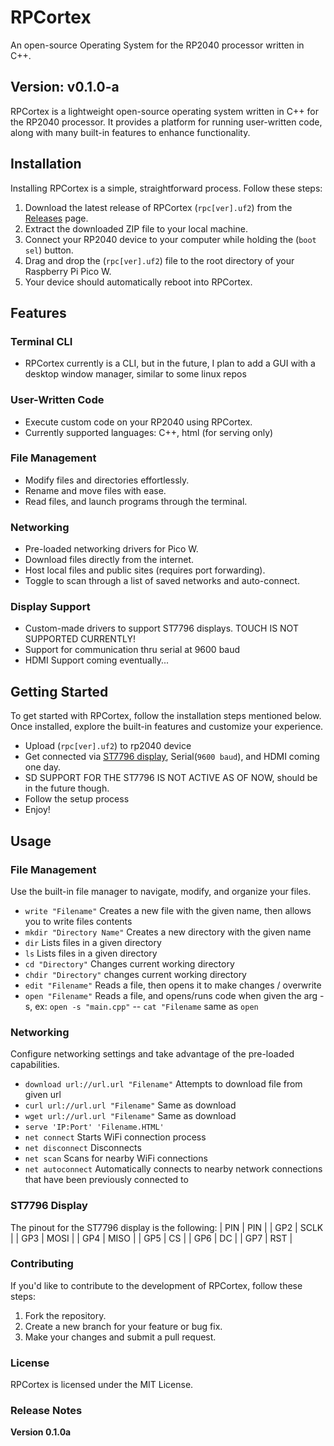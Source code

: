 # RPCortex
An open-source Operating System for the RP2040 processor written in C++.

## Version: v0.1.0-a

RPCortex is a lightweight open-source operating system written in C++ for the RP2040 processor. It provides a platform for running user-written code, along with many built-in features to enhance functionality.

## Installation

Installing RPCortex is a simple, straightforward process. Follow these steps:

1. Download the latest release of RPCortex (`rpc[ver].uf2`) from the [Releases](https://github.com/DaSh1101/RPCortex/releases) page.
2. Extract the downloaded ZIP file to your local machine.
3. Connect your RP2040 device to your computer while holding the (`boot sel`) button.
4. Drag and drop the (`rpc[ver].uf2`) file to the root directory of your Raspberry Pi Pico W.
5. Your device should automatically reboot into RPCortex.

## Features

### Terminal CLI
- RPCortex currently is a CLI, but in the future, I plan to add a GUI with a desktop window manager, similar to some linux repos
 
### User-Written Code
- Execute custom code on your RP2040 using RPCortex.
- Currently supported languages: C++, html (for serving only)
  
### File Management
- Modify files and directories effortlessly.
- Rename and move files with ease.
- Read files, and launch programs through the terminal.
  
### Networking
- Pre-loaded networking drivers for Pico W.
- Download files directly from the internet.
- Host local files and public sites (requires port forwarding).
- Toggle to scan through a list of saved networks and auto-connect.

### Display Support
- Custom-made drivers to support ST7796 displays. TOUCH IS NOT SUPPORTED CURRENTLY!
- Support for communication thru serial at 9600 baud
- HDMI Support coming eventually...

## Getting Started

To get started with RPCortex, follow the installation steps mentioned below. Once installed, explore the built-in features and customize your experience.
- Upload (`rpc[ver].uf2`) to rp2040 device
- Get connected via [ST7796 display]([https://github.com/DaSh1101/RPCortex/?](http://www.lcdwiki.com/3.5inch_IPS_SPI_Module_ST7796)), Serial(`9600 baud`), and HDMI coming one day.
- SD SUPPORT FOR THE ST7796 IS NOT ACTIVE AS OF NOW, should be in the future though.
- Follow the setup process
- Enjoy!

## Usage

### File Management
Use the built-in file manager to navigate, modify, and organize your files.

- `write "Filename"` Creates a new file with the given name, then allows you to write files contents
- `mkdir "Directory Name"` Creates a new directory with the given name
- `dir` Lists files in a given directory
- `ls` Lists files in a given directory
- `cd "Directory"` Changes current working directory
- `chdir "Directory"` changes current working directory
- `edit "Filename"` Reads a file, then opens it to make changes / overwrite
- `open "Filename"` Reads a file, and opens/runs code when given the arg -s, ex: `open -s "main.cpp"`
-- `cat "Filename` same as `open`

### Networking
Configure networking settings and take advantage of the pre-loaded capabilities.

- `download url://url.url "Filename"` Attempts to download file from given url
- `curl url://url.url "Filename"` Same as download
- `wget url://url.url "Filename"` Same as download
- `serve 'IP:Port' 'Filename.HTML'`
- `net connect` Starts WiFi connection process
- `net disconnect` Disconnects
- `net scan` Scans for nearby WiFi connections
- `net autoconnect` Automatically connects to nearby network connections that have been previously connected to

### ST7796 Display
The pinout for the ST7796 display is the following:
| PIN | PIN  |
| GP2 | SCLK |
| GP3 | MOSI |
| GP4 | MISO |
| GP5 | CS   |
| GP6 | DC   |
| GP7 | RST  |

### Contributing
If you'd like to contribute to the development of RPCortex, follow these steps:

1. Fork the repository.
2. Create a new branch for your feature or bug fix.
3. Make your changes and submit a pull request.

### License
RPCortex is licensed under the MIT License.

### Release Notes
**Version 0.1.0a**
